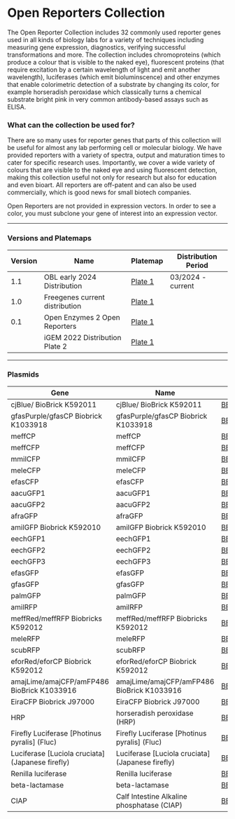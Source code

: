 # Open Reporters Collection

The Open Reporter Collection includes 32 commonly used reporter genes used in all kinds of biology labs for a variety of techniques including measuring gene expression,
diagnostics, verifying successful transformations and more. The collection includes chromoproteins (which produce a colour that is visible to the naked eye), fluorescent
proteins (that require excitation by a certain wavelength of light and emit another wavelength), luciferases (which emit bioluminscence) and other enzymes that enable
colorimetric detection of a substrate by changing its color, for example horseradish peroxidase which classically turns a chemical substrate bright pink in very common
antibody-based assays such as ELISA.

### What can the collection be used for?

There are so many uses for reporter genes that parts of this collection will be useful for almost any lab performing cell or molecular biology.
We have provided reporters with a variety of spectra, output and maturation times to cater for specific research uses.
Importantly, we cover a wide variety of colours that are visible to the naked eye and using fluorescent detection, making this collection useful 
not only for research but also for education and even bioart. All reporters are off-patent and can also be used commercially, which is good news
for small biotech companies.

Open Reporters are not provided in expression vectors. In order to see a color, you must subclone your gene of interest into an expression vector.

---

### Versions and Platemaps

|Version|Name|Platemap|Distribution Period|
|---|---|---|---|
|1.1|OBL early 2024 Distribution|[Plate 1](https://github.com/Reclone-org/Open-DNA-Collections/blob/main/Open%20Reporters%20Collection/Platemaps/ORC-v1_1.csv)| 03/2024 - current|
|1.0|Freegenes current distribution|[Plate 1](https://github.com/Reclone-org/Open-DNA-Collections/tree/main/Open%20Reporters%20Collection/Platemaps/ORC-v1_0.csv)||
|0.1|Open Enzymes 2 Open Reporters|[Plate 1](https://github.com/Reclone-org/Open-DNA-Collections/tree/main/Open%20Reporters%20Collection/Platemaps/ORC-v0_1.csv)||
||iGEM 2022 Distribution Plate 2|[Plate 1](https://cdn.shopify.com/s/files/1/0368/2444/9068/files/iGEM_2022_distribution_kit_plate_2_FreeGenes_parts_plate_map.csv?v=1656608514)||

---

### Plasmids

|Gene|Name|Freegenes ID|
|---|---|---|
| cjBlue/ BioBrick K592011 | cjBlue/ BioBrick K592011 | [BBF10K_003331](https://github.com/Reclone-org/Open-DNA-Collections/blob/main/Open%20Reporters%20Collection/Plasmids_Genbank/BBF10K_003331.gb) |
| gfasPurple/gfasCP Biobrick K1033918 | gfasPurple/gfasCP Biobrick K1033918 | [BBF10K_003335](https://github.com/Reclone-org/Open-DNA-Collections/blob/main/Open%20Reporters%20Collection/Plasmids_Genbank/BBF10K_003335.gb) |
| meffCP | meffCP | [BBF10K_003338](https://github.com/Reclone-org/Open-DNA-Collections/blob/main/Open%20Reporters%20Collection/Plasmids_Genbank/BBF10K_003338.gb) |
| meffCFP | meffCFP | [BBF10K_003342](https://github.com/Reclone-org/Open-DNA-Collections/blob/main/Open%20Reporters%20Collection/Plasmids_Genbank/BBF10K_003342.gb) |
| mmilCFP | mmilCFP | [BBF10K_003343](https://github.com/Reclone-org/Open-DNA-Collections/blob/main/Open%20Reporters%20Collection/Plasmids_Genbank/BBF10K_003343.gb) |
| meleCFP | meleCFP | [BBF10K_003344](https://github.com/Reclone-org/Open-DNA-Collections/blob/main/Open%20Reporters%20Collection/Plasmids_Genbank/BBF10K_003344.gb) |
| efasCFP | efasCFP | [BBF10K_003345](https://github.com/Reclone-org/Open-DNA-Collections/blob/main/Open%20Reporters%20Collection/Plasmids_Genbank/BBF10K_003345.gb) |
| aacuGFP1 | aacuGFP1 | [BBF10K_003346](https://github.com/Reclone-org/Open-DNA-Collections/blob/main/Open%20Reporters%20Collection/Plasmids_Genbank/BBF10K_003346.gb) |
| aacuGFP2 | aacuGFP2 | [BBF10K_003347](https://github.com/Reclone-org/Open-DNA-Collections/blob/main/Open%20Reporters%20Collection/Plasmids_Genbank/BBF10K_003347.gb) |
| afraGFP | afraGFP | [BBF10K_003348](https://github.com/Reclone-org/Open-DNA-Collections/blob/main/Open%20Reporters%20Collection/Plasmids_Genbank/BBF10K_003348.gb) |
| amilGFP Biobrick K592010 | amilGFP Biobrick K592010 | [BBF10K_003349](https://github.com/Reclone-org/Open-DNA-Collections/blob/main/Open%20Reporters%20Collection/Plasmids_Genbank/BBF10K_003349.gb) |
| eechGFP1 | eechGFP1 | [BBF10K_003350](https://github.com/Reclone-org/Open-DNA-Collections/blob/main/Open%20Reporters%20Collection/Plasmids_Genbank/BBF10K_003350.gb) |
| eechGFP2 | eechGFP2 | [BBF10K_003351](https://github.com/Reclone-org/Open-DNA-Collections/blob/main/Open%20Reporters%20Collection/Plasmids_Genbank/BBF10K_003351.gb) |
| eechGFP3 | eechGFP3 | [BBF10K_003352](https://github.com/Reclone-org/Open-DNA-Collections/blob/main/Open%20Reporters%20Collection/Plasmids_Genbank/BBF10K_003352.gb) |
| efasGFP | efasGFP | [BBF10K_003353](https://github.com/Reclone-org/Open-DNA-Collections/blob/main/Open%20Reporters%20Collection/Plasmids_Genbank/BBF10K_003353.gb) |
| gfasGFP | gfasGFP | [BBF10K_003354](https://github.com/Reclone-org/Open-DNA-Collections/blob/main/Open%20Reporters%20Collection/Plasmids_Genbank/BBF10K_003354.gb) |
| palmGFP | palmGFP | [BBF10K_003355](https://github.com/Reclone-org/Open-DNA-Collections/blob/main/Open%20Reporters%20Collection/Plasmids_Genbank/BBF10K_003355.gb) |
| amilRFP | amilRFP | [BBF10K_003357](https://github.com/Reclone-org/Open-DNA-Collections/blob/main/Open%20Reporters%20Collection/Plasmids_Genbank/BBF10K_003357.gb) |
| meffRed/meffRFP Biobricks K592012 | meffRed/meffRFP Biobricks K592012 | [BBF10K_003358](https://github.com/Reclone-org/Open-DNA-Collections/blob/main/Open%20Reporters%20Collection/Plasmids_Genbank/BBF10K_003358.gb) |
| meleRFP | meleRFP | [BBF10K_003360](https://github.com/Reclone-org/Open-DNA-Collections/blob/main/Open%20Reporters%20Collection/Plasmids_Genbank/BBF10K_003360.gb) |
| scubRFP | scubRFP | [BBF10K_003361](https://github.com/Reclone-org/Open-DNA-Collections/blob/main/Open%20Reporters%20Collection/Plasmids_Genbank/BBF10K_003361.gb) |
| eforRed/eforCP Biobrick K592012 | eforRed/eforCP Biobrick K592012 | [BBF10K_003362](https://github.com/Reclone-org/Open-DNA-Collections/blob/main/Open%20Reporters%20Collection/Plasmids_Genbank/BBF10K_003362.gb) |
| amajLime/amajCFP/amFP486 BioBrick K1033916 | amajLime/amajCFP/amFP486 BioBrick K1033916 | [BBF10K_003364](https://github.com/Reclone-org/Open-DNA-Collections/blob/main/Open%20Reporters%20Collection/Plasmids_Genbank/BBF10K_003364.gb) |
| EiraCFP Biobrick J97000 | EiraCFP Biobrick J97000 | [BBF10K_003365](https://github.com/Reclone-org/Open-DNA-Collections/blob/main/Open%20Reporters%20Collection/Plasmids_Genbank/BBF10K_003365.gb) |
| HRP | horseradish peroxidase (HRP) | [BBF10K_003367](https://github.com/Reclone-org/Open-DNA-Collections/blob/main/Open%20Reporters%20Collection/Plasmids_Genbank/BBF10K_003367.gb) |
| Firefly Luciferase [Photinus pyralis] (Fluc) | Firefly Luciferase [Photinus pyralis] (Fluc) | [BBF10K_003368](https://github.com/Reclone-org/Open-DNA-Collections/blob/main/Open%20Reporters%20Collection/Plasmids_Genbank/BBF10K_003368.gb) |
| Luciferase [Luciola cruciata] (Japanese firefly) | Luciferase [Luciola cruciata] (Japanese firefly) | [BBF10K_003369](https://github.com/Reclone-org/Open-DNA-Collections/blob/main/Open%20Reporters%20Collection/Plasmids_Genbank/BBF10K_003369.gb) |
| Renilla luciferase | Renilla luciferase | [BBF10K_003370](https://github.com/Reclone-org/Open-DNA-Collections/blob/main/Open%20Reporters%20Collection/Plasmids_Genbank/BBF10K_003370.gb) |
| beta-lactamase | beta-lactamase | [BBF10K_003371](https://github.com/Reclone-org/Open-DNA-Collections/blob/main/Open%20Reporters%20Collection/Plasmids_Genbank/BBF10K_003371.gb) |
| CIAP | Calf Intestine Alkaline phosphatase  (CIAP) | [BBF10K_003372](https://github.com/Reclone-org/Open-DNA-Collections/blob/main/Open%20Reporters%20Collection/Plasmids_Genbank/BBF10K_003372.gb) |
